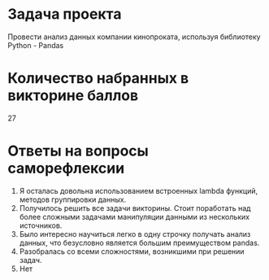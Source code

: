 # Задача проекта 

Провести анализ данных компании кинопроката, используя библиотеку Python - Pandas 

# Количество набранных в викторине баллов

27

# Ответы на вопросы саморефлексии

1. Я осталась довольна использованием встроенных lambda функций, методов группировки данных.
2. Получилось решить все задачи викторины. Стоит поработать над более сложными задачами манипуляции данными из нескольких источников.
3. Было интересно научиться легко в одну строчку получать анализ данных, что безусловно является большим преимуществом pandas.
4. Разобралась со всеми сложностями, возникшими при решении задач. 
5. Нет